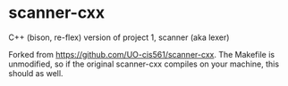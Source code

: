 # scanner-cxx
C++ (bison, re-flex) version of project 1, scanner (aka lexer)

Forked from https://github.com/UO-cis561/scanner-cxx. The Makefile is unmodified, so if the original scanner-cxx compiles on your machine, this should as well.

